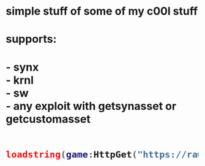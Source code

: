 # simple stuff of some of my c00l stuff
<h1>supports:<h1>
- synx </br>
- krnl </br>
- sw </br>
- any exploit with getsynasset or getcustomasset </br></br>

```lua
loadstring(game:HttpGet("https://raw.githubusercontent.com/specowos/specs-scripts/main/ui/main.lua"))()```

